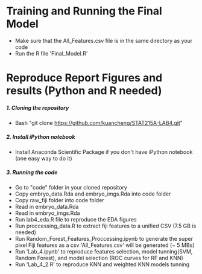 
# Training and Running the Final Model
* Make sure that the All_Features.csv file is in the same directory as your code
* Run the R file 'Final_Model.R' 

# Reproduce Report Figures and results (Python and R needed)
#####  1. Cloning the repository
* Bash "git clone https://github.com/kuancheng/STAT215A-LAB4.git"

#####  2. Install iPython notebook
* Install Anaconda Scientific Package if you don't have  iPython notebook (one easy way to do it)

#####  3. Running the code
* Go to "code" folder in your cloned repository
* Copy embryo_data.Rda and embryo_imgs.Rda into code folder
* Copy raw_fiji folder into code folder
* Read in embryo_data.Rda 
* Read in embryo_imgs.Rda
* Run lab4_eda.R file to reproduce the EDA figures
* Run proccessing_data.R to extract fiji features to a unified CSV (7.5 GB is needed)
* Run Random_Forest_Features_Proccessing.ipynb to generate the super pixel Fiji features as a csv 'All_Features.csv' will be generated (~ 5 MBs)
* Run 'Lab_4.ipynb' to reproduce features selection, model tunning(SVM, Random Forest), and model selection (ROC curves for RF and KNN)
* Run 'Lab_4_2.R' to reproduce KNN and weighted KNN models tunning

